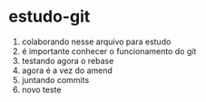 # estudo-git

1. colaborando nesse arquivo para estudo
2. é importante conhecer o funcionamento do git 
3. testando agora o rebase
4. agora é a vez do amend
5. juntando commits
6. novo teste
